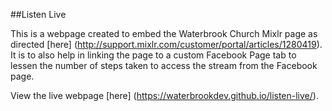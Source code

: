 ##Listen Live

This is a webpage created to embed the Waterbrook Church Mixlr page as directed [here] (http://support.mixlr.com/customer/portal/articles/1280419). It is to also help in linking the page to a custom Facebook Page tab to lessen the number of steps taken to access the stream from the Facebook page.

View the live webpage [here] (https://waterbrookdev.github.io/listen-live/).
